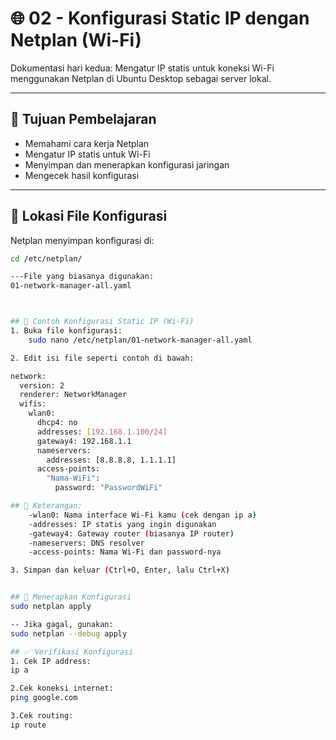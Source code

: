 # 🌐 02 - Konfigurasi Static IP dengan Netplan (Wi-Fi)

Dokumentasi hari kedua: Mengatur IP statis untuk koneksi Wi-Fi menggunakan Netplan di Ubuntu Desktop sebagai server lokal.

---

## 🎯 Tujuan Pembelajaran

- Memahami cara kerja Netplan
- Mengatur IP statis untuk Wi-Fi
- Menyimpan dan menerapkan konfigurasi jaringan
- Mengecek hasil konfigurasi

---

## 📁 Lokasi File Konfigurasi

Netplan menyimpan konfigurasi di:

```bash
cd /etc/netplan/

---File yang biasanya digunakan:
01-network-manager-all.yaml



## 🧾 Contoh Konfigurasi Static IP (Wi-Fi)
1. Buka file konfigurasi:
	sudo nano /etc/netplan/01-network-manager-all.yaml

2. Edit isi file seperti contoh di bawah:

network:
  version: 2
  renderer: NetworkManager
  wifis:
    wlan0:
      dhcp4: no
      addresses: [192.168.1.100/24]
      gateway4: 192.168.1.1
      nameservers:
        addresses: [8.8.8.8, 1.1.1.1]
      access-points:
        "Nama-WiFi":
          password: "PasswordWiFi"

## 🔎 Keterangan:
    -wlan0: Nama interface Wi-Fi kamu (cek dengan ip a)
    -addresses: IP statis yang ingin digunakan
    -gateway4: Gateway router (biasanya IP router)
    -nameservers: DNS resolver
    -access-points: Nama Wi-Fi dan password-nya

3. Simpan dan keluar (Ctrl+O, Enter, lalu Ctrl+X)


## 💾 Menerapkan Konfigurasi
sudo netplan apply

-- Jika gagal, gunakan:
sudo netplan --debug apply

## ✅ Verifikasi Konfigurasi
1. Cek IP address:
ip a

2.Cek koneksi internet:
ping google.com

3.Cek routing:
ip route

